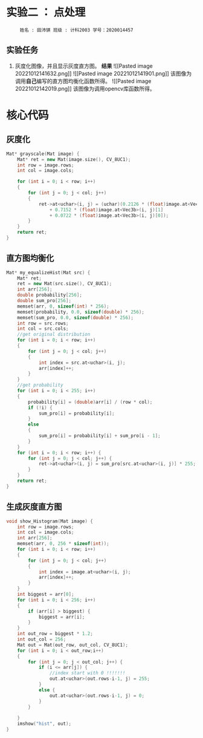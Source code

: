 # 实验二 ： 点处理
		 姓名 : 田沛骐 班级 : 计科2003 学号：2020014457
## 实验任务
1. 灰度化图像，并且显示灰度直方图。
                                  **结果** 
![[Pasted image 20221012141632.png]]
![[Pasted image 20221012141901.png]]
该图像为调用**自己**编写的直方图均衡化函数所得。
![[Pasted image 20221012142019.png]]
该图像为调用opencv库函数所得。

# 核心代码
## 灰度化
``` C++
Mat* grayscale(Mat image) {
	Mat* ret = new Mat(image.size(), CV_8UC1);
	int row = image.rows;
	int col = image.cols;

	for (int i = 0; i < row; i++)
	{
		for (int j = 0; j < col; j++)
		{
			ret->at<uchar>(i, j) = (uchar)(0.2126 * (float)image.at<Vec3b>(i, j)[2]
				+ 0.7152 * (float)image.at<Vec3b>(i, j)[1]
				+ 0.0722 * (float)image.at<Vec3b>(i, j)[0]);
		}
	}
	return ret;
}
```
## 直方图均衡化
```C++
Mat* my_equalizeHist(Mat src) {
	Mat* ret;
	ret = new Mat(src.size(), CV_8UC1);
	int arr[256];
	double probability[256];
	double sum_pro[256];
	memset(arr, 0, sizeof(int) * 256);
	memset(probability, 0.0, sizeof(double) * 256);
	memset(sum_pro, 0.0, sizeof(double) * 256);
	int row = src.rows;
	int col = src.cols;
	//get original distribution
	for (int i = 0; i < row; i++)
	{
		for (int j = 0; j < col; j++)
		{
			int index = src.at<uchar>(i, j);
			arr[index]++;
		}
	}
	//get probability 
	for (int i = 0; i < 255; i++)
	{
		probability[i] = (double)arr[i] / (row * col);
		if (!i) {
			sum_pro[i] = probability[i];
		}
		else
		{
			sum_pro[i] = probability[i] + sum_pro[i - 1];
		}
	}
	for (int i = 0; i < row; i++) {
		for (int j = 0; j < col; j++) {
			ret->at<uchar>(i, j) = sum_pro[src.at<uchar>(i, j)] * 255;
		}
	}
	return ret;
}
```

## 生成灰度直方图
``` C++
void show_Histogram(Mat image) {
	int row = image.rows;
	int col = image.cols;
	int arr[256];
	memset(arr, 0, 256 * sizeof(int));
	for (int i = 0; i < row; i++)
	{
		for (int j = 0; j < col; j++)
		{
			int index = image.at<uchar>(i, j);
			arr[index]++;
		}
	}
	int biggest = arr[0];
	for (int i = 0; i < 256; i++)
	{
		if (arr[i] > biggest) {
			biggest = arr[i];
		}
	}
	int out_row = biggest * 1.2;
	int out_col = 256;
	Mat out = Mat(out_row, out_col, CV_8UC1);
	for (int i = 0; i < out_row;i++)
	{
		for (int j = 0; j < out_col; j++) {
			if (i <= arr[j]) {
				//index start with 0 !!!!!!!
				out.at<uchar>(out.rows-i-1, j) = 255;
			}
			else {
				out.at<uchar>(out.rows-i-1, j) = 0;
			}
		}
	
	}
	imshow("hist", out);
}
```
